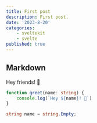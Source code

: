```yaml
---
title: First post
description: First post.
date: '2023-8-20'
categories:
    - sveltekit
    - svelte
published: true
---
```


## Markdown

Hey friends! 👋

```ts
function greet(name: string) {
	console.log(`Hey ${name}! 👋`)
}
```

```c#
string name = string.Empty;
```